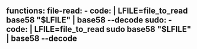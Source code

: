 functions:
  file-read:
    - code: |
        LFILE=file_to_read
        base58 "$LFILE" | base58 --decode
  sudo:
    - code: |
        LFILE=file_to_read
        sudo base58 "$LFILE" | base58 --decode
---
